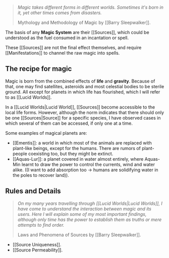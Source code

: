 >*Magic takes different forms in different worlds. Sometimes it's born in it, yet other times comes from disasters.*
>
>Mythology and Methodology of Magic
>by [[Barry Sleepwalker]].

The basis of any **Magic System** are their [[Sources]], which could be understood as the fuel consumed in an incantation or spell.

These [[Sources]] are not the final effect themselves, and require [[Manifestations]] to channel the raw magic into spells.

## The recipe for magic
Magic is born from the combined effects of **life** and **gravity**. Because of that, one may find satellites, asteroids and most celestial bodies to be sterile ground. All except for planets in which life has flourished, which I will refer to as [[Lucid Worlds]]. 

In a [[Lucid Worlds|Lucid World]], [[Sources]] become accessible to the local life forms. However, although the norm indicates that there should only be one [[Sources|Source]] for a specific species, I have observed cases in which several of them can be accessed, if only one at a time.

Some examples of magical planets are:
+ [[Ementis]]: a world in which most of the animals are replaced with plant-like beings, except for the humans. There are rumors of plant-people coexisting too, but they might be extinct.
+ [[Aquas-Lur]]: a planet covered in water almost entirely, where Aquas-Min learnt to draw the power to control the currents, wind and water alike. ((I want to add absorption too -> humans are solidifying water in the poles to recover land)).

## Rules and Details
>*On my many years travelling through [[Lucid Worlds|Lucid Worlds]], I have come to understand the interaction between magic and its users. Here I will explain some of my most important findings, although only time has the power to establish them as truths or mere attempts to find order.*
>
>Laws and Phenomena of Sources
>by [[Barry Sleepwalker]].

+ [[Source Uniqueness]].
+ [[Source Permeability]].




